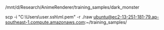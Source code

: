 /mnt/d/Research/AnimeRenderer/training_samples/dark_monster

scp -i "C:\Users\user\.ssh\ml.pem" -r ./raw ubuntu@ec2-13-251-181-79.ap-southeast-1.compute.amazonaws.com:~/training_samples/